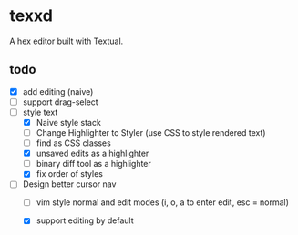 # texxd

A hex editor built with Textual.

## todo

- [x] add editing (naive)
- [ ] support drag-select
- [ ] style text
  - [x] Naive style stack
  - [ ] Change Highlighter to Styler (use CSS to style rendered text)
  - [ ] find as CSS classes
  - [x] unsaved edits as a highlighter
  - [ ] binary diff tool as a highlighter
  - [x] fix order of styles
- [ ] Design better cursor nav
  - [ ] vim style normal and edit modes (i, o, a to enter edit, esc = normal)
  - [x] support editing by default

